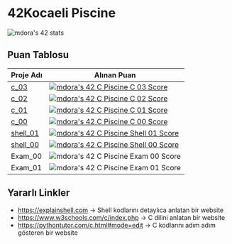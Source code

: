 # 42Kocaeli Piscine
![mdora's 42 stats](https://badge42.vercel.app/api/v2/cl9e55uv500160gmf2vacqz6f/stats?cursusId=9&coalitionId=piscine)

## Puan Tablosu
| Proje Adı  | Alınan Puan  |   
|---|---|
| [c_03](https://github.com/akifdora/42kocaeli_piscine/tree/main/c_03)   | [![mdora's 42 C Piscine C 03 Score](https://badge42.vercel.app/api/v2/cl9e55uv500160gmf2vacqz6f/project/2850009)](https://github.com/akifdora/42kocaeli_piscine/tree/main/c_03)  | 
| [c_02](https://github.com/akifdora/42kocaeli_piscine/tree/main/c_02)   | [![mdora's 42 C Piscine C 02 Score](https://badge42.vercel.app/api/v2/cl9e55uv500160gmf2vacqz6f/project/2839318)](https://github.com/akifdora/42kocaeli_piscine/tree/main/c_02)  | 
| [c_01](https://github.com/akifdora/42kocaeli_piscine/tree/main/c_01)   | [![mdora's 42 C Piscine C 01 Score](https://badge42.vercel.app/api/v2/cl9e55uv500160gmf2vacqz6f/project/2838337)](https://github.com/akifdora/42kocaeli_piscine/tree/main/c_01)  | 
| [c_00](https://github.com/akifdora/42kocaeli_piscine/tree/main/c_00)   | [![mdora's 42 C Piscine C 00 Score](https://badge42.vercel.app/api/v2/cl9e55uv500160gmf2vacqz6f/project/2833577)](https://github.com/akifdora/42kocaeli_piscine/tree/main/c_00)  | 
| [shell_01](https://github.com/akifdora/42kocaeli_piscine/tree/main/shell_01)   | [![mdora's 42 C Piscine Shell 01 Score](https://badge42.vercel.app/api/v2/cl9e55uv500160gmf2vacqz6f/project/2838761)](https://github.com/akifdora/42kocaeli_piscine/tree/main/shell_01)  |  
| [shell_00](https://github.com/akifdora/42kocaeli_piscine/tree/main/shell_00)   | [![mdora's 42 C Piscine Shell 00 Score](https://badge42.vercel.app/api/v2/cl9e55uv500160gmf2vacqz6f/project/2828187)](https://github.com/akifdora/42kocaeli_piscine/tree/main/shell_00)  |
| Exam_00  | ![mdora's 42 C Piscine Exam 00 Score](https://badge42.vercel.app/api/v2/cl9e55uv500160gmf2vacqz6f/project/2834946) |
| Exam_01  | ![mdora's 42 C Piscine Exam 01 Score](https://badge42.vercel.app/api/v2/cl9e55uv500160gmf2vacqz6f/project/2844807) |

## Yararlı Linkler
- https://explainshell.com -> Shell kodlarını detaylıca anlatan bir website
- https://www.w3schools.com/c/index.php -> C dilini anlatan bir website
- https://pythontutor.com/c.html#mode=edit -> C kodlarını adım adım gösteren bir website
